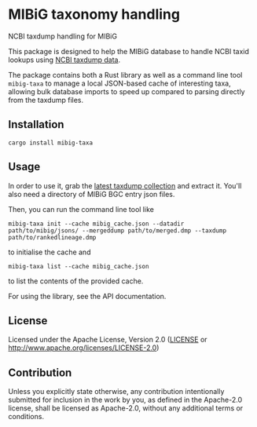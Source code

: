 # MIBiG taxonomy handling

NCBI taxdump handling for MIBiG

This package is designed to help the MIBiG database to handle NCBI taxid lookups using
[NCBI taxdump data](https://ftp.ncbi.nlm.nih.gov/pub/taxonomy/new_taxdump/).

The package contains both a Rust library as well as a command line tool `mibig-taxa` to
manage a local JSON-based cache of interesting taxa, allowing bulk database imports to speed up
compared to parsing directly from the taxdump files.


## Installation

```
cargo install mibig-taxa
```

## Usage

In order to use it, grab the [latest taxdump collection](https://ftp.ncbi.nlm.nih.gov/pub/taxonomy/new_taxdump/)
and extract it. You'll also need a directory of MIBiG BGC entry json files.

Then, you can run the command line tool like

```
mibig-taxa init --cache mibig_cache.json --datadir path/to/mibig/jsons/ --mergeddump path/to/merged.dmp --taxdump path/to/rankedlineage.dmp
```
to initialise the cache and
```
mibig-taxa list --cache mibig_cache.json
```
to list the contents of the provided cache.

For using the library, see the API documentation.

## License

Licensed under the Apache License, Version 2.0
([LICENSE](LICENSE) or http://www.apache.org/licenses/LICENSE-2.0)


## Contribution

Unless you explicitly state otherwise, any contribution intentionally submitted
for inclusion in the work by you, as defined in the Apache-2.0 license, shall be
licensed as Apache-2.0, without any additional terms or conditions.
